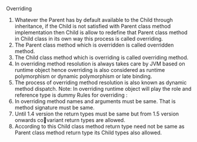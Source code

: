 Overriding
1. Whatever the Parent has by default available to the Child through inheritance, if 
the Child is not satisfied with Parent class method implementation then Child is 
allow to redefine that Parent class method in Child class in its own way this 
process is called overriding.
2. The Parent class method which is overridden is called overridden method.
3. The Child class method which is overriding is called overriding method. 
4. In overriding method resolution is always takes care by JVM based on runtime 
object hence overriding is also considered as runtime polymorphism or dynamic 
polymorphism or late binding.
5. The process of overriding method resolution is also known as dynamic method 
dispatch.
Note: In overriding runtime object will play the role and reference type is dummy
Rules for overriding :
1. In overriding method names and arguments must be same. That is method 
signature must be same.
2. Until 1.4 version the return types must be same but from 1.5 version onwards covariant return types are allowed.
3. According to this Child class method return type need not be same as Parent 
class method return type its Child types also allowed.